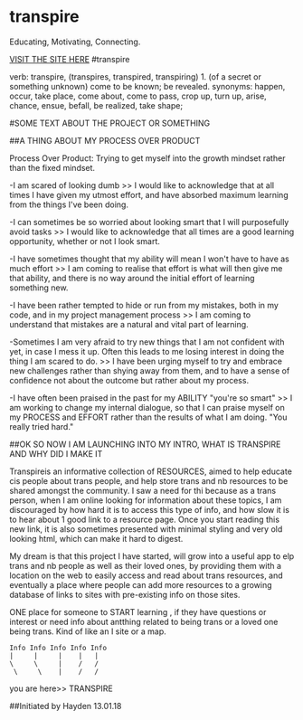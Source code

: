 # transpire
Educating, Motivating, Connecting.

[VISIT THE SITE HERE](http://trans-pire.herokuapp.com)
#transpire

verb: transpire, (transpires, transpired, transpiring)
1.
(of a secret or something unknown) come to be known; be revealed.
synonyms:	happen, occur, take place, come about, come to pass, crop up, turn up, arise, chance, ensue, befall, be realized, take shape; 

#SOME TEXT ABOUT THE PROJECT OR SOMETHING

##A THING ABOUT MY PROCESS OVER PRODUCT

Process Over Product: Trying to get myself into the growth mindset rather than the fixed mindset.

-I am scared of looking dumb >> I would like to acknowledge that at all times I have given my utmost effort, and have absorbed maximum learning from the things I've been doing.

-I can sometimes be so worried about looking smart that I will purposefully avoid tasks >> I would like to acknowledge that all times are a good learning opportunity, whether or not I look smart.

-I have sometimes thought that my ability will mean I won't have to have as much effort >> I am coming to realise that effort is what will then give me that ability, and there is no way around the initial effort of learning something new.

-I have been rather tempted to hide or run from my mistakes, both in my code, and in my project management process >> I am coming to understand that mistakes are a natural and vital part of learning.

-Sometimes I am very afraid to try new things that I am not confident with yet, in case I mess it up. Often this leads to me losing interest in doing the thing I am scared to do. >> I have been urging myself to try and embrace new challenges rather than shying away from them, and to have a sense of confidence not about the outcome but rather about my process.

-I have often been praised in the past for my ABILITY "you're so smart" >> I am working to change my internal dialogue, so that I can praise myself on my PROCESS and EFFORT rather than the results of what I am doing. "You really tried hard."



##OK SO NOW I AM LAUNCHING INTO MY INTRO, WHAT IS TRANSPIRE AND WHY DID I MAKE IT

Transpireis an informative collection of RESOURCES, aimed to help educate cis people about trans people, and help store trans and nb resources to be shared amongst the community. I saw a need for thi because as a trans person, when I am online looking for information about these topics, I am discouraged by how hard it is to access this type of info, and how slow it is to hear about 1 good link to a resource page. Once you start reading this new link, it is also sometimes presented with minimal styling and very old looking html, which can make it hard to digest. 

My dream is that this project I have started, will grow into a useful app to elp trans and nb people as well as their loved ones, by providing them with a location on the web to easily access and read about trans resources, and eventually a place where people can add more resources to a growing database of links to sites with pre-existing info on those sites.


ONE place for someone to START learning , if they have questions or interest or need info about antthing related to being trans or a loved one being trans. Kind of like an I site or a map.


	Info Info Info Info Info
	|     |     |    |   |
	\     \     |    /   /
	 \     \    |    /   /
 you are here>> TRANSPIRE

##Initiated by Hayden 13.01.18
